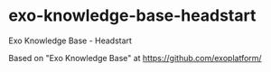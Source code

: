 # exo-knowledge-base-headstart
Exo Knowledge Base - Headstart

Based on "Exo Knowledge Base" at https://github.com/exoplatform/

